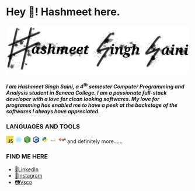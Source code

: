 # Hey 👋! Hashmeet here.
![logo](/logo3.png)

##### I am Hashmeet Singh Saini, a 4<sup>th</sup> semester Computer Programming and Analysis student in Seneca College. I am a passionate full-stack developer with a love for clean looking softwares. My love for programming has enabled me to have a peek at the backstage of the softwares I always have appreciated.


### LANGUAGES AND TOOLS  

<code><img height="20" src="https://raw.githubusercontent.com/github/explore/80688e429a7d4ef2fca1e82350fe8e3517d3494d/topics/javascript/javascript.png"></code>
<code><img height="20" src="https://raw.githubusercontent.com/github/explore/80688e429a7d4ef2fca1e82350fe8e3517d3494d/topics/react/react.png"></code>
<code><img height="20" src="https://raw.githubusercontent.com/github/explore/80688e429a7d4ef2fca1e82350fe8e3517d3494d/topics/nodejs/nodejs.png"></code>
<code><img height="20" src="https://raw.githubusercontent.com/github/explore/80688e429a7d4ef2fca1e82350fe8e3517d3494d/topics/cpp/cpp.png"></code>
<code><img height="20" src="https://raw.githubusercontent.com/github/explore/80688e429a7d4ef2fca1e82350fe8e3517d3494d/topics/python/python.png"></code>
<code><img height="20" src="https://raw.githubusercontent.com/github/explore/80688e429a7d4ef2fca1e82350fe8e3517d3494d/topics/mysql/mysql.png"></code>
<code><img height="20" src="https://raw.githubusercontent.com/github/explore/80688e429a7d4ef2fca1e82350fe8e3517d3494d/topics/git/git.png"></code>
and definitely more......

### FIND ME HERE
- [💼LinkedIn](https://www.linkedin.com/in/hashmeet-saini-117414227/)
- [📱Instagram](https://www.instagram.com/hashmeet.saini/)
- [📷Vsco](https://vs.co/ppfrr7uz)


